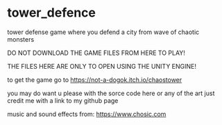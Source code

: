 # tower_defence
 tower defense game where you defend a city from wave of chaotic monsters
 
 DO NOT DOWNLOAD THE GAME FILES FROM HERE TO PLAY!

THE FILES HERE ARE ONLY TO OPEN USING THE UNITY ENGINE!

to get the game go to https://not-a-dogok.itch.io/chaostower
 
 you may do want u please with the sorce code here or any of the art just credit me with a link to my
 github page
 
music and sound effects from: https://www.chosic.com 
